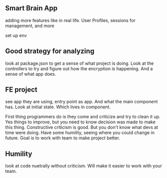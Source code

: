 ## Smart Brain App
adding more features like in real life. User Profiles, sessions for management, and more

set up env

## Good strategy for analyzing
look at package.json to get a sense of what project is doing. Look at the controllers to try and figure out how the encryption is happening. And a sense of what app does.

## FE project
see app they are using, entry point as app. And what the main component has. Look at initial state. Which lives in component.

First thing programmers do is they come and criticize and try to clean it up. Yes things to improve, but you need to know decision was made to make this thing. Constructive criticism is good. But you don't know what devs at time were doing. Have some humility, seeing where you could change in future. Goal is to work with team to make project better.

## Humility
look at code nuetrally without criticism. Will make it easier to work with your team.

